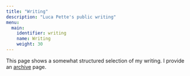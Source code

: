 ```yaml
---
title: "Writing"
description: "Luca Pette's public writing"
menu:
  main:
    identifier: writing
    name: Writing
    weight: 30
---
```


This page shows a somewhat structured selection of my writing. I provide an
[archive](/archive) page.
